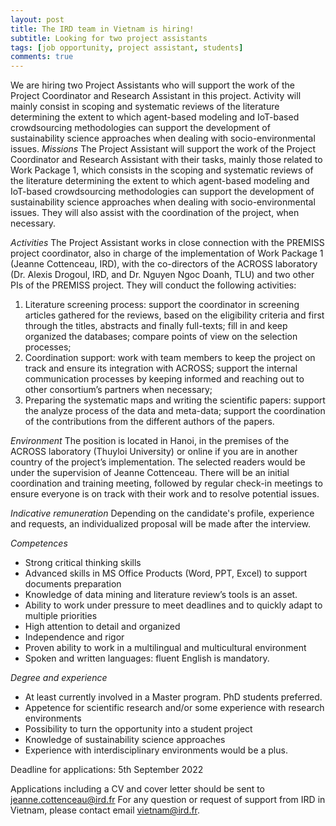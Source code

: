 ```yaml
---
layout: post
title: The IRD team in Vietnam is hiring! 
subtitle: Looking for two project assistants 
tags: [job opportunity, project assistant, students]
comments: true
---
```


We are hiring two Project Assistants who will support the work of the Project Coordinator and Research Assistant in this project. Activity will mainly consist in scoping and systematic reviews of the literature determining the extent to which agent-based modeling and IoT-based crowdsourcing methodologies can support the development of sustainability science approaches when dealing with socio-environmental issues.
*Missions*
The Project Assistant will support the work of the Project Coordinator and Research Assistant with their tasks, mainly those related to Work Package 1, which consists in the scoping and systematic reviews of the literature determining the extent to which agent-based modeling and IoT-based crowdsourcing methodologies can support the development of sustainability science approaches when dealing with socio-environmental issues. 
They will also assist with the coordination of the project, when necessary.

*Activities*
The Project Assistant works in close connection with the PREMISS project coordinator, also in charge of the implementation of Work Package 1 (Jeanne Cottenceau, IRD), with the co-directors of the ACROSS laboratory (Dr. Alexis Drogoul, IRD, and Dr. Nguyen Ngoc Doanh, TLU) and two other PIs of the PREMISS project. 
They will conduct the following activities:
1. Literature screening process: support the coordinator in screening articles gathered for the reviews, based on the eligibility criteria and first through the titles, abstracts and finally full-texts; fill in and keep organized the databases; compare points of view on the selection processes;
2. Coordination support: work with team members to keep the project on track and ensure its integration with ACROSS; support the internal communication processes by keeping informed and reaching out to other consortium’s partners when necessary;
3. Preparing the systematic maps and writing the scientific papers: support the analyze process of the data and meta-data; support the coordination of the contributions from the different authors of the papers.

*Environment*
The position is located in Hanoi, in the premises of the ACROSS laboratory (Thuyloi University) or online if you are in another country of the project’s implementation. 
The selected readers would be under the supervision of Jeanne Cottenceau. 
There will be an initial coordination and training meeting, followed by regular check-in meetings to ensure everyone is on track with their work and to resolve potential issues.

*Indicative remuneration*
Depending on the candidate's profile, experience and requests, an individualized proposal will be made after the interview.

*Competences*
- Strong critical thinking skills
- Advanced skills in MS Office Products (Word, PPT, Excel) to support documents preparation
- Knowledge of data mining and literature review’s tools is an asset.
- Ability to work under pressure to meet deadlines and to quickly adapt to multiple priorities
- High attention to detail and organized
- Independence and rigor
- Proven ability to work in a multilingual and multicultural environment
- Spoken and written languages: fluent English is mandatory.

*Degree and experience*
- At least currently involved in a Master program. PhD students preferred.
- Appetence for scientific research and/or some experience with research environments
- Possibility to turn the opportunity into a student project
- Knowledge of sustainability science approaches
- Experience with interdisciplinary environments would be a plus.

Deadline for applications: 5th September 2022

Applications including a CV and cover letter should be sent to jeanne.cottenceau@ird.fr
For any question or request of support from IRD in Vietnam, please contact email vietnam@ird.fr. 
